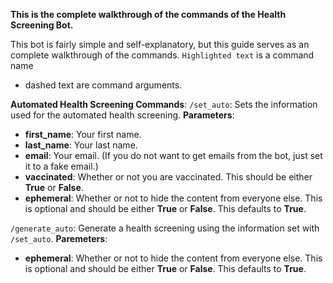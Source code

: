 **This is the complete walkthrough of the commands of the Health Screening Bot.**

This bot is fairly simple and self-explanatory, but this guide serves as an complete walkthrough of the commands.
`Highlighted text` is a command name
- dashed text are command arguments.

__**Automated Health Screening Commands**__:
`/set_auto`: Sets the information used for the automated health screening.
__Parameters__:
- **first_name**: Your first name.
- **last_name**: Your last name.
- **email**: Your email. (If you do not want to get emails from the bot, just set it to a fake email.)
- **vaccinated**: Whether or not you are vaccinated. This should be either __True__ or __False__.
- **ephemeral**: Whether or not to hide the content from everyone else. This is optional and should be either __True__ or __False__. This defaults to __True__.

`/generate_auto`: Generate a health screening using the information set with `/set_auto`.
__Paremeters__:
- **ephemeral**: Whether or not to hide the content from everyone else. This is optional and should be either __True__ or __False__. This defaults to __True__.
